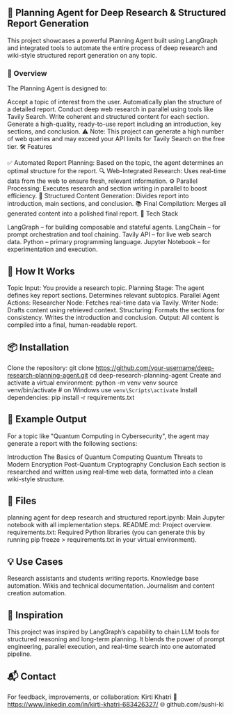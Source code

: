 ## 🧠 Planning Agent for Deep Research & Structured Report Generation

This project showcases a powerful Planning Agent built using LangGraph and integrated tools to automate the entire process of deep research and wiki-style structured report generation on any topic.

### 📌 Overview

The Planning Agent is designed to:

Accept a topic of interest from the user.
Automatically plan the structure of a detailed report.
Conduct deep web research in parallel using tools like Tavily Search.
Write coherent and structured content for each section.
Generate a high-quality, ready-to-use report including an introduction, key sections, and conclusion.
⚠️ Note: This project can generate a high number of web queries and may exceed your API limits for Tavily Search on the free tier.
🛠 Features

✅ Automated Report Planning: Based on the topic, the agent determines an optimal structure for the report.
🔍 Web-Integrated Research: Uses real-time data from the web to ensure fresh, relevant information.
⚙️ Parallel Processing: Executes research and section writing in parallel to boost efficiency.
📝 Structured Content Generation: Divides report into introduction, main sections, and conclusion.
📚 Final Compilation: Merges all generated content into a polished final report.
🧩 Tech Stack

LangGraph – for building composable and stateful agents.
LangChain – for prompt orchestration and tool chaining.
Tavily API – for live web search data.
Python – primary programming language.
Jupyter Notebook – for experimentation and execution.

## 🚀 How It Works

Topic Input: You provide a research topic.
Planning Stage:
The agent defines key report sections.
Determines relevant subtopics.
Parallel Agent Actions:
Researcher Node: Fetches real-time data via Tavily.
Writer Node: Drafts content using retrieved context.
Structuring:
Formats the sections for consistency.
Writes the introduction and conclusion.
Output:
All content is compiled into a final, human-readable report.

## 📦 Installation

Clone the repository:
git clone https://github.com/your-username/deep-research-planning-agent.git
cd deep-research-planning-agent
Create and activate a virtual environment:
python -m venv venv
source venv/bin/activate  # on Windows use `venv\Scripts\activate`
Install dependencies:
pip install -r requirements.txt

## 🧪 Example Output

For a topic like "Quantum Computing in Cybersecurity", the agent may generate a report with the following sections:

Introduction
The Basics of Quantum Computing
Quantum Threats to Modern Encryption
Post-Quantum Cryptography
Conclusion
Each section is researched and written using real-time web data, formatted into a clean wiki-style structure.

## 📁 Files

planning agent for deep research and structured report.ipynb: Main Jupyter notebook with all implementation steps.
README.md: Project overview.
requirements.txt: Required Python libraries (you can generate this by running pip freeze > requirements.txt in your virtual environment).

## 💡 Use Cases

Research assistants and students writing reports.
Knowledge base automation.
Wikis and technical documentation.
Journalism and content creation automation.


## 🧠 Inspiration

This project was inspired by LangGraph’s capability to chain LLM tools for structured reasoning and long-term planning. It blends the power of prompt engineering, parallel execution, and real-time search into one automated pipeline.

## 📬 Contact

For feedback, improvements, or collaboration:
Kirti Khatri
📧 https://www.linkedin.com/in/kirti-khatri-683426327/
🌐 github.com/sushi-ki
